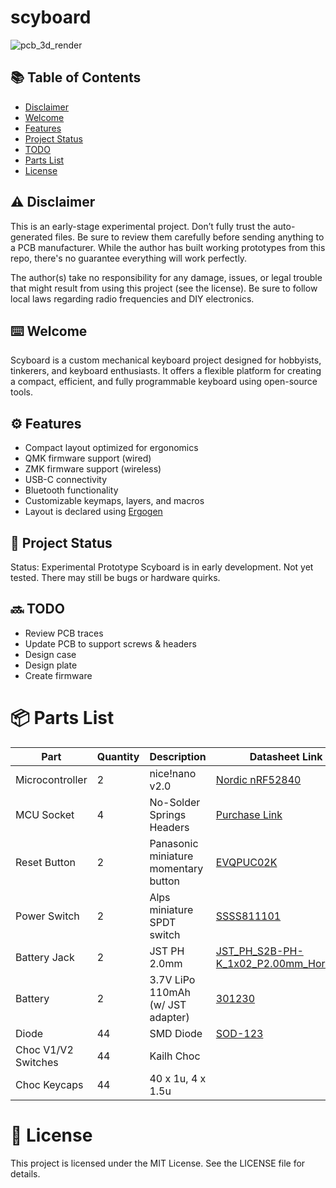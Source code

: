 # scyboard

![pcb_3d_render](https://github.com/user-attachments/assets/72f961f7-71c3-46f7-ac3f-4760dd06cf01)


## 📚 Table of Contents

- [Disclaimer](#disclaimer) 
- [Welcome](#welcome)
- [Features](#features)
- [Project Status](#project-status)
- [TODO](#todo)
- [Parts List](#parts-list)
- [License](#license)


## ⚠️ Disclaimer
This is an early-stage experimental project. Don’t fully trust the auto-generated files. Be sure to review them carefully before sending anything to a PCB manufacturer. While the author has built working prototypes from this repo, there's no guarantee everything will work perfectly.

The author(s) take no responsibility for any damage, issues, or legal trouble that might result from using this project (see the license). Be sure to follow local laws regarding radio frequencies and DIY electronics.


## ⌨️ Welcome

Scyboard is a custom mechanical keyboard project designed for hobbyists, tinkerers, and keyboard enthusiasts. It offers a flexible platform for creating a compact, efficient, and fully programmable keyboard using open-source tools.


## ⚙️ Features

- Compact layout optimized for ergonomics
- QMK firmware support (wired)
- ZMK firmware support (wireless)
- USB-C connectivity
- Bluetooth functionality
- Customizable keymaps, layers, and macros
- Layout is declared using [Ergogen](https://docs.ergogen.xyz/)


## 🔧 Project Status
Status: Experimental Prototype
Scyboard is in early development. Not yet tested. There may still be bugs or hardware quirks.


## 🔜 TODO

- Review PCB traces
- Update PCB to support screws & headers
- Design case
- Design plate
- Create firmware


# 📦 Parts List

| Part                    | Quantity | Description                          | Datasheet Link                                                                                                       |
|-------------------------|----------|--------------------------------------|----------------------------------------------------------------------------------------------------------------------|
| Microcontroller         |    2     | nice!nano v2.0                       | [Nordic nRF52840](https://nicekeyboards.com/nice-nano)                                                               |
| MCU Socket              |    4     | No-Solder Springs Headers            | [Purchase Link](https://typeractive.xyz/products/no-solder-spring-headers?variant=47196312502503)                    |
| Reset Button            |    2     | Panasonic miniature momentary button | [EVQPUC02K](https://cdn.shopify.com/s/files/1/0618/5674/3655/files/PANASONIC-EVQPUC02K.pdf)                          |
| Power Switch            |    2     | Alps miniature SPDT switch           | [SSSS811101](https://cdn.shopify.com/s/files/1/0618/5674/3655/files/ALPS-SSSS811101.pdf)                             |
| Battery Jack            |    2     | JST PH 2.0mm                         | [JST_PH_S2B-PH-K_1x02_P2.00mm_Horizontal](http://www.jst-mfg.com/product/pdf/eng/ePH.pdf)                            |
| Battery                 |    2     | 3.7V LiPo 110mAh (w/ JST adapter)    | [301230](https://www.ufinebattery.com/images/upload/ufx0509-08-3-7v-75mah-lithium-ion-battery-product-datasheet.pdf) |
| Diode                   |    44    | SMD Diode                            | [SOD-123](https://www.onsemi.com/download/data-sheet/pdf/mmsd301t1-d.pdf)                                            |
| Choc V1/V2 Switches     |    44    | Kailh Choc                           |                                                                                                                      |
| Choc Keycaps            |    44    | 40 x 1u, 4 x 1.5u                    |                                                                                                                      |


# 📄 License
This project is licensed under the MIT License. See the LICENSE file for details.
